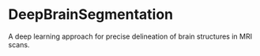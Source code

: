 # DeepBrainSegmentation
A deep learning approach for precise delineation of brain structures in MRI scans.
